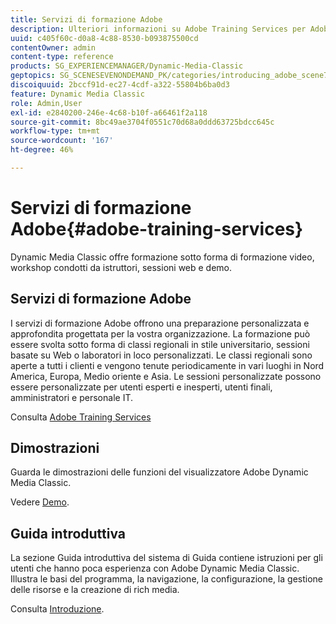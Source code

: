 ```yaml
---
title: Servizi di formazione Adobe
description: Ulteriori informazioni su Adobe Training Services per Adobe Dynamic Media Classic.
uuid: c405f60c-d0a8-4c88-8530-b093875500cd
contentOwner: admin
content-type: reference
products: SG_EXPERIENCEMANAGER/Dynamic-Media-Classic
geptopics: SG_SCENESEVENONDEMAND_PK/categories/introducing_adobe_scene7
discoiquuid: 2bccf91d-ec27-4cdf-a322-55804b6ba0d3
feature: Dynamic Media Classic
role: Admin,User
exl-id: e2840200-246e-4c68-b10f-a66461f2a118
source-git-commit: 8bc49ae3704f0551c70d68a0ddd63725bdcc645c
workflow-type: tm+mt
source-wordcount: '167'
ht-degree: 46%

---
```


# Servizi di formazione Adobe{#adobe-training-services}

Dynamic Media Classic offre formazione sotto forma di formazione video, workshop condotti da istruttori, sessioni web e demo.

## Servizi di formazione Adobe

I servizi di formazione Adobe offrono una preparazione personalizzata e approfondita progettata per la vostra organizzazione. La formazione può essere svolta sotto forma di classi regionali in stile universitario, sessioni basate su Web o laboratori in loco personalizzati. Le classi regionali sono aperte a tutti i clienti e vengono tenute periodicamente in vari luoghi in Nord America, Europa, Medio oriente e Asia. Le sessioni personalizzate possono essere personalizzate per utenti esperti e inesperti, utenti finali, amministratori e personale IT.

Consulta [Adobe Training Services](https://learning.adobe.com/)

## Dimostrazioni

Guarda le dimostrazioni delle funzioni del visualizzatore Adobe Dynamic Media Classic.

Vedere [Demo](https://landing.adobe.com/en/na/dynamic-media/ctir-2755/live-demos.html).

## Guida introduttiva

La sezione Guida introduttiva del sistema di Guida contiene istruzioni per gli utenti che hanno poca esperienza con Adobe Dynamic Media Classic. Illustra le basi del programma, la navigazione, la configurazione, la gestione delle risorse e la creazione di rich media.

Consulta [Introduzione](dmc-platform-overview.md).
